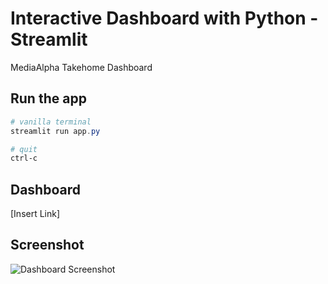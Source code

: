 # Interactive Dashboard with Python - Streamlit

MediaAlpha Takehome Dashboard

## Run the app

```Powershell
# vanilla terminal
streamlit run app.py

# quit
ctrl-c
```

## Dashboard
[Insert Link]

## Screenshot

![Dashboard Screenshot](screenshot.jpg)
